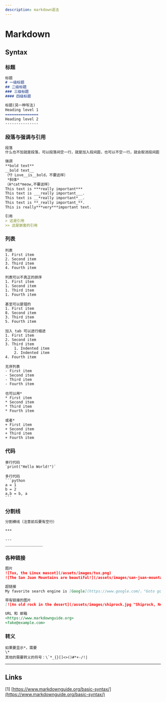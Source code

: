 ```yaml
---
description: markdown语法
---
```


# Markdown

## Syntax

### 标题

```markdown
标题
# 一级标题
## 二级标题
### 三级标题
#### 四级标题

标题(另一种写法)
Heading level 1
===============
Heading level 2
---------------
```

### 段落与强调与引用

```markdown
段落
什么也不加就是段落，可以段落间空一行，就是加入段间距，也可以不空一行，就会取消段间距

强调
**bold text**
__bold text__
（👎 Love__is__bold，不要这样）
 *斜体*
（A*cat*meow,不要这样）
This text is ***really important***
This text is ___really important___.
This text is __*really important*__.
This text is **_really important_**.
This is really***very***important text.

引用
> 这是引用
>> 这是嵌套的引用
```

### 列表

```
列表
1. First item
2. Second item
3. Third item
4. Fourth item

列表可以不真正的排序
1. First item
1. Second item
1. Third item
1. Fourth item

甚至可以是错的
1. First item
8. Second item
3. Third item
5. Fourth item

加入 tab 可以进行缩进
1. First item
2. Second item
3. Third item
    1. Indented item
    2. Indented item
4. Fourth item

无序列表
- First item
- Second item
- Third item
- Fourth item

也可以用*
* First item
* Second item
* Third item
* Fourth item

或者*
+ First item
+ Second item
+ Third item
+ Fourth item
```

### 代码

````
单行代码
`print("Hello World!")`

多行代码
```python
a = 1
b = 2
a,b = b, a
```
````

### 分割线

```markdown
分割横线（注意前后要有空行）

***

---
_________________
```

### 各种链接

```markdown
图片
![Tux, the Linux mascot](/assets/images/tux.png)
![The San Juan Mountains are beautiful!](/assets/images/san-juan-mountains.jpg "San Juan Mountains")

超链接
My favorite search engine is [Google](https://www.google.com/，"Goto google").

带有链接的图片
[![An old rock in the desert](/assets/images/shiprock.jpg "Shiprock, New Mexico by Beau Rogers")](https://www.flickr.com/photos/beaurogers/31833779864/in/photolist-Qv3rFw-34mt9F-a9Cmfy-5Ha3Zi-9msKdv-o3hgjr-hWpUte-4WMsJ1-KUQ8N-deshUb-vssBD-6CQci6-8AFCiD-zsJWT-nNfsgB-dPDwZJ-bn9JGn-5HtSXY-6CUhAL-a4UTXB-ugPum-KUPSo-fBLNm-6CUmpy-4WMsc9-8a7D3T-83KJev-6CQ2bK-nNusHJ-a78rQH-nw3NvT-7aq2qf-8wwBso-3nNceh-ugSKP-4mh4kh-bbeeqH-a7biME-q3PtTf-brFpgb-cg38zw-bXMZc-nJPELD-f58Lmo-bXMYG-bz8AAi-bxNtNT-bXMYi-bXMY6-bXMYv)

URL 和 邮箱
<https://www.markdownguide.org>
<fake@example.com>
```

### 转义

```
如果要显示*，需要
\* 
其他的需要转义的符号：\`*_{}[]<>()#*+-/!|
```

***

## Links

\[1] [https://www.markdownguide.org/basic-syntax/](https://www.markdownguide.org/basic-syntax/)


